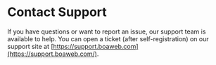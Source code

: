# Contact Support

If you have questions or want to report an issue, our support team is
available to help. You can open a ticket (after self-registration) on
our support site at
[https://support.boaweb.com](https://support.boaweb.com/).
